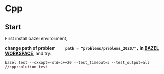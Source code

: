 # Cpp

## Start

First install bazel environment,

**change path of problem `    path = "problems/problems_2028/",` in [BAZEL WORKSPACE](../WORKSPACE)**, and try:
```shell
bazel test --cxxopt=-std=c++20 --test_timeout=3 --test_output=all //cpp:solution_test
```